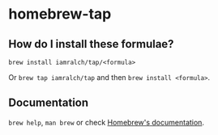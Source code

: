 # homebrew-tap

## How do I install these formulae?

`brew install iamralch/tap/<formula>`

Or `brew tap iamralch/tap` and then `brew install <formula>`.

## Documentation

`brew help`, `man brew` or check [Homebrew's documentation](https://docs.brew.sh).
